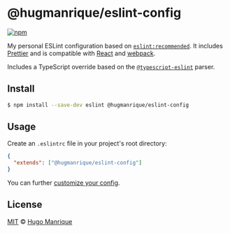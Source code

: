 # @hugmanrique/eslint-config

[![npm][npm]][npm-url]

My personal ESLint configuration based on [`eslint:recommended`](https://eslint.org/docs/rules/).
It includes [Prettier](https://prettier.io/) and is compatible with [React](https://reactjs.org/) and [webpack](https://webpack.js.org/).

Includes a TypeScript override based on the [`@typescript-eslint`](https://github.com/typescript-eslint/typescript-eslint/) parser.

## Install

```bash
$ npm install --save-dev eslint @hugmanrique/eslint-config
```

## Usage

Create an `.eslintrc` file in your project's root directory:

```json
{
  "extends": ["@hugmanrique/eslint-config"]
}
```

You can further [customize your config](https://eslint.org/docs/user-guide/configuring).

## License

[MIT](LICENSE) &copy; [Hugo Manrique](https://hugmanrique.me)

[npm]: https://img.shields.io/npm/v/@hugmanrique/eslint-config.svg
[npm-url]: https://npmjs.com/package/@hugmanrique/eslint-config